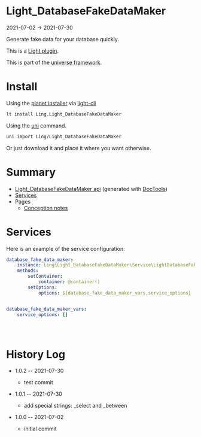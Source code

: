 Light_DatabaseFakeDataMaker
===========
2021-07-02 -> 2021-07-30



Generate fake data for your database quickly.


This is a [Light plugin](https://github.com/lingtalfi/Light/blob/master/doc/pages/plugin.md).

This is part of the [universe framework](https://github.com/karayabin/universe-snapshot).


Install
==========

Using the [planet installer](https://github.com/lingtalfi/Light_PlanetInstaller) via [light-cli](https://github.com/lingtalfi/Light_Cli)
```bash
lt install Ling.Light_DatabaseFakeDataMaker
```

Using the [uni](https://github.com/lingtalfi/universe-naive-importer) command.
```bash
uni import Ling/Light_DatabaseFakeDataMaker
```

Or just download it and place it where you want otherwise.






Summary
===========
- [Light_DatabaseFakeDataMaker api](https://github.com/lingtalfi/Light_DatabaseFakeDataMaker/blob/master/doc/api/Ling/Light_DatabaseFakeDataMaker.md) (generated with [DocTools](https://github.com/lingtalfi/DocTools))
- [Services](#services)
- Pages
    - [Conception notes](https://github.com/lingtalfi/Light_DatabaseFakeDataMaker/blob/master/doc/pages/conception-notes.md)






Services
=========


Here is an example of the service configuration:

```yaml
database_fake_data_maker:
    instance: Ling\Light_DatabaseFakeDataMaker\Service\LightDatabaseFakeDataMakerService
    methods:
        setContainer:
            container: @container()
        setOptions:
            options: ${database_fake_data_maker_vars.service_options}


database_fake_data_maker_vars:
    service_options: []





```



History Log
=============

- 1.0.2 -- 2021-07-30

    - test commit

- 1.0.1 -- 2021-07-30

    - add special strings: _select and _between
  
- 1.0.0 -- 2021-07-02

    - initial commit